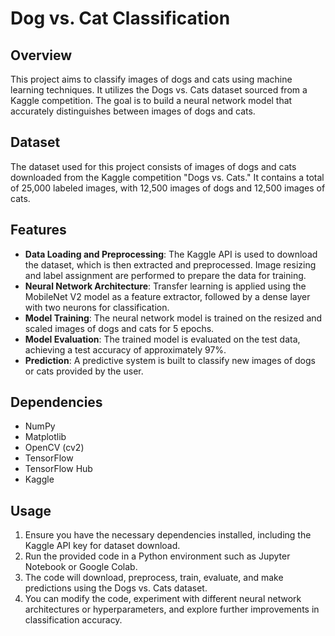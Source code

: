 # Dog vs. Cat Classification

## Overview
This project aims to classify images of dogs and cats using machine learning techniques. It utilizes the Dogs vs. Cats dataset sourced from a Kaggle competition. The goal is to build a neural network model that accurately distinguishes between images of dogs and cats.

## Dataset
The dataset used for this project consists of images of dogs and cats downloaded from the Kaggle competition "Dogs vs. Cats." It contains a total of 25,000 labeled images, with 12,500 images of dogs and 12,500 images of cats.

## Features
- **Data Loading and Preprocessing**: The Kaggle API is used to download the dataset, which is then extracted and preprocessed. Image resizing and label assignment are performed to prepare the data for training.
- **Neural Network Architecture**: Transfer learning is applied using the MobileNet V2 model as a feature extractor, followed by a dense layer with two neurons for classification.
- **Model Training**: The neural network model is trained on the resized and scaled images of dogs and cats for 5 epochs.
- **Model Evaluation**: The trained model is evaluated on the test data, achieving a test accuracy of approximately 97%.
- **Prediction**: A predictive system is built to classify new images of dogs or cats provided by the user.

## Dependencies
- NumPy
- Matplotlib
- OpenCV (cv2)
- TensorFlow
- TensorFlow Hub
- Kaggle

## Usage
1. Ensure you have the necessary dependencies installed, including the Kaggle API key for dataset download.
2. Run the provided code in a Python environment such as Jupyter Notebook or Google Colab.
3. The code will download, preprocess, train, evaluate, and make predictions using the Dogs vs. Cats dataset.
4. You can modify the code, experiment with different neural network architectures or hyperparameters, and explore further improvements in classification accuracy.
